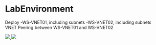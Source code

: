 # LabEnvironment

Deploy
-WS-VNET01, including subnets
-WS-VNET02, including subnets
VNET Peering between WS-VNET01 and WS-VNET02

<a href="https://portal.azure.com/#create/Microsoft.Template/uri/https%3A%2F%2Fraw.githubusercontent.com%2Fanbengts%2FLabEnvironment%2Fmaster%2Fazuredeploy.json" target="_blank">
    <img src="http://azuredeploy.net/deploybutton.png"/>
</a>
<a href="http://armviz.io/#/?load=https%3A%2F%2Fraw.githubusercontent.com%2Fanbengts%2FLabEnvironment%2Fmaster%2Fazuredeploy.json" target="_blank">
    <img src="http://armviz.io/visualizebutton.png"/>
</a>
